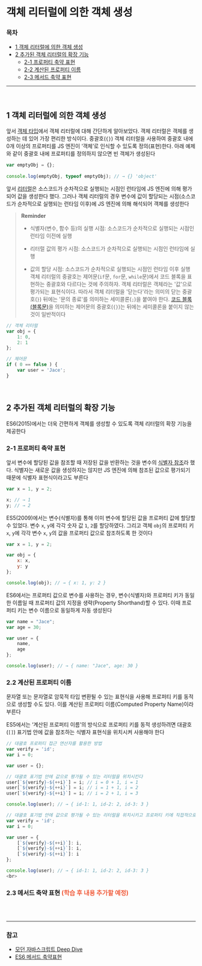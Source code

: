 # 객체 리터럴에 의한 객체 생성

### 목차 

- [1 객체 리터럴에 의한 객체 생성](#1-객체-리터럴에-의한-객체-생성)
- [2 추가된 객체 리터럴의 확장 기능](#5-추가된-객체-리터럴의-확장-기능) 
  - [2-1 프로퍼티 축약 표현](#2-1-프로퍼티-축약-표현)
  - [2-2 계산된 프로퍼티 이름](#2-2-계산된-프로퍼티-이름)
  - [2-3 메서드 축약 표현](#2-3-메서드-축약-표현)


***

<br>

## 1 객체 리터럴에 의한 객체 생성

앞서 [객체 타입](https://github.com/jacenam/WIL-archive/blob/main/JavaScript/JavaScript%20Basic%20Concepts/object%20type.md)에서 객체 리터럴에 대해 간단하게 알아보았다. 객체 리터럴은 객체를 생성하는 데 있어 가장 편리한 방식이다. 중괄호(`{}`) 객체 리터럴을 사용하여 중괄호 내에 0개 이상의 프로퍼티를 JS 엔진이 ‘객체’로 인식할 수 있도록  정의(표현)한다. 아래 예제와 같이 중괄호 내에 프로퍼티를 정의하지 않으면 빈 객체가 생성된다

```javascript
var emptyObj = {}; 
  
console.log(emptyObj, typeof emptyObj); // → {} 'object'
```

앞서 [리터럴](https://github.com/jacenam/WIL-archive/blob/main/JavaScript/JavaScript%20Basic%20Concepts/expression%20%26%20statement(feat.%20value%2C%20literal).md#2-리터럴)은 소스코드가 순차적으로 실행되는 시점인 런타임에 JS 엔진에 의해 평가되어 값을 생성한다 했다. 그러나 객체 리터럴의 경우 변수에 값이 할당되는 시점(소스코드가 순차적으로 실행되는 런타임 이후)에 JS 엔진에 의해 해석되어 객체를 생성한다

> **Reminder**
>
> - 식별자(변수, 함수 등)의 실행 시점: 소스코드가 순차적으로 실행되는 시점인 런타임 이전에 실행
>
> - 리터럴 값의 평가 시점: 소스코드가 순차적으로 실행되는 시점인 런타임에 실행
>
> - 값의 할당 시점: 소스코드가 순차적으로 실행되는 시점인 런타임 이후 실행
>   객체 리터럴의 중괄호는 제어문(`if`문, `for`문, `while`문)에서 코드 블록을 표현하는 중괄호와 다르다는 것에 주의하자. 객체 리터럴은 객체라는 '값'으로 평가되는 표현식이다. 따라서 객체 리터럴을 '닫는다'라는 의미의 닫는 중괄호(`}`) 뒤에는 '문의 종료'를 의미하는 세미콜론(`;`)을 붙여야 한다. [코드 블록(블록문)]()을 의미하는 제어문의 중괄호(`{}`)는 뒤에는 세미콜론을 붙이지 않는 것이 일반적이다

```javascript
// 객체 리터럴
var obj = {
	1: 0, 
	2: 1
}; 

// 제어문
if ( 0 == false ) {
	var user = 'Jace'; 
} 
```

<br>


## 2 추가된 객체 리터럴의 확장 기능

ES6(2015)에서는 더욱 간편하게 객체를 생성할 수 있도록 객체 리터럴의 확장 기능을 제공한다

### 2-1 프로퍼티 축약 표현

앞서 변수에 할당된 값을 참조할 때 저장된 값을 반환하는 것을 변수의 [식별자 참조](https://github.com/jacenam/WIL-archive/blob/main/JavaScript/JavaScript%20Basic%20Concepts/assignment.md#3-값의-할당과-참조)라 했다. 식별자는 새로운 값을 생성하지는 않지만 JS 엔진에 의해 참조된 값으로 평가되기 때문에 식별자 표현식이라고도 부른다

```javascript
var x = 1, y = 2; 

x; // → 1
y; // → 2
```

ES5(2009)에서는 변수(식별자)를 통해 이미 변수에 할당된 값을 프로퍼티 값에 할당할 수 있었다. 변수 `x`, `y`에 각각 숫자 값 `1`, `2`를 할당하였다. 그리고 객체 `obj`의 프로퍼티 키 `x`, `y`에 각각 변수 `x`, `y`의 값을 프로퍼티 값으로 참조하도록 한 것이다

```javascript
var x = 1, y = 2; 

var obj = {
	x: x, 
	y: y 
}; 

console.log(obj); // → { x: 1, y: 2 }
```

ES6에서는 프로퍼티 값으로 변수를 사용하는 경우, 변수(식별자)와 프로퍼티 키가 동일한 이름일 때 프로퍼티 값의 지정을 생략(Property Shorthand)할 수 있다. 이때 프로퍼티 키는 변수 이름으로 동일하게 자동 생성된다 

```javascript
var name = "Jace"; 
var age = 30; 

var user = { 
	name, 
	age
}; 

console.log(user); // → { name: "Jace", age: 30 }
```

### 2.2 계산된 프로퍼티 이름

문자열 또는 문자열로 암묵적 타입 변환될 수 있는 표현식을 사용해 프로퍼티 키를 동적으로 생성할 수도 있다. 이를 계산된 프로퍼티 이름(Computed Property Name)이라 부른다

ES5에서는 ‘계산된 프로퍼티 이름’의 방식으로 프로퍼티 키를 동적 생성하려면 대괄호(`[]`) 표기법 안에 값을 참조하는 식별자 표현식을 위치시켜 사용해야 한다

```javascript
// 대괄호 프로퍼티 접근 연산자를 활용한 방법
var verify = 'id'; 
var i = 0; 

var user = {}; 

// 대괄호 표기법 안에 값으로 평가될 수 있는 리터럴을 위치시킨다 
user[`${verify}-${++i}`] = i; // i = 0 + 1, i = 1
user[`${verify}-${++i}`] = i; // i = 1 + 1, i = 2
user[`${verify}-${++i}`] = i; // i = 2 + 1, i = 3

console.log(user); // → { id-1: 1, id-2: 2, id-3: 3 }
```

```javascript
// 대괄호 표기법 안에 값으로 평가될 수 있는 리터럴을 위치시키고 프로퍼티 키에 직접적으로 지정하는 방법
var verify = 'id'; 
var i = 0; 

var user = {
	[`${verify}-${++i}`]: i, 
	[`${verify}-${++i}`]: i, 
	[`${verify}-${++i}`]: i
}; 

console.log(user); // → { id-1: 1, id-2: 2, id-3: 3 }
<br>
```

### 2.3 메서드 축약 표현 <span style="color: #F15F3F"> (학습 후 내용 추가할 예정)</span>

<br>
<br>

***

### 참고 

- [모던 자바스크립트 Deep Dive](http://www.yes24.com/Product/Goods/92742567)
- [ES6 메서드 축약표현](https://goforit.tistory.com/167)

